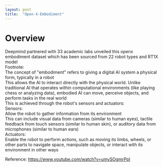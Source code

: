 ```yaml
---
layout: post
title:  "Open-X-Embodiment"
---
```


# Overview
Deepmind partnered with 33 academic labs unveiled this openx embodiment dataset which has been sourced from 22 robot types and RT1X model <br/>
Footnote: <br/>
The concept of "embodiment" refers to giving a digital AI system a physical form, typically in a robot <br/>
This allows the AI to interact directly with the physical world. Unlike traditional AI that operates within computational environments (like playing chess or analyzing data), embodied AI can move, perceive objects, and perform tasks in the real world <br/> 
This is achieved through the robot's sensors and actuators: <br/>
Sensors: <br/>
Allow the robot to gather information from its environment <br/>
This can include visual data from cameras (similar to human eyes), tactile feedback from touch sensors (similar to human skin), or auditory data from microphones (similar to human ears) <br/>
Actuators: <br/>
Enable the robot to perform actions, such as moving its limbs, wheels, or other parts to navigate space, manipulate objects, or interact with its environment in other ways <br/>


Reference: https://www.youtube.com/watch?v=umySOgmrPpI <br/>

